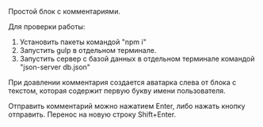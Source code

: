Простой блок с комментариями.

Для проверки работы:
1. Установить пакеты командой "npm i" 
2. Запустить gulp в отдельном терминале.
3. Запустить сервер с базой данных в отдельном терминале командой "json-server db.json"

При доавлении комментария создается аватарка слева от блока с текстом, которая содержит первую букву имени пользователя.

Отправить комментарий можно нажатием Enter, либо нажать кнопку отправить.
Перенос на новую строку Shift+Enter.